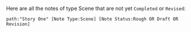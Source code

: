 Here are all the notes of type Scene that are not yet `Completed` or `Revised`:

```query
path:"Story One" [Note Type:Scene] [Note Status:Rough OR Draft OR Revision]
```
